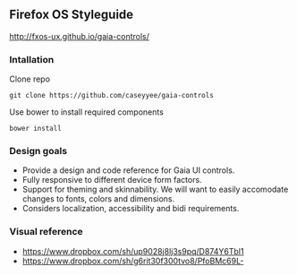 ## Firefox OS Styleguide

http://fxos-ux.github.io/gaia-controls/


### Intallation
Clone repo

    git clone https://github.com/caseyyee/gaia-controls

Use bower to install required components

    bower install

### Design goals
* Provide a design and code reference for Gaia UI controls.
* Fully responsive to different device form factors.
* Support for theming and skinnability.   We will want to easily accomodate changes to fonts, colors and dimensions.
* Considers localization, accessibility and bidi requirements.

### Visual reference
* https://www.dropbox.com/sh/up9028j8lj3s9pq/D874Y6Tbl1
* https://www.dropbox.com/sh/g6rit30f300tvo8/PfoBMc69L-



